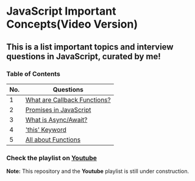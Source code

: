 # JavaScript Important Concepts(Video Version)

## This is a list important topics and interview questions in JavaScript, curated by me!

### Table of Contents

| No. | Questions                                                    |
| --- | ------------------------------------------------------------ |
| 1   | [What are Callback Functions?](https://youtu.be/nEmElIGyKGk) |
| 2   | [Promises in JavaScript](https://youtu.be/bvUD0OZOnM0)       |
| 3   | [What is Async/Await?](https://youtu.be/HKTqTlX45No)         |
| 4   | ['this' Keyword](https://youtu.be/JIs0SLRaH30)               |
| 5   | [All about Functions](https://youtu.be/D4y2egsgZA8)          |

### Check the playlist on [Youtube](https://youtube.com/playlist?list=PLWgH1O_994O-W_U8_633jRg2Ii8mtexRY)

**Note:** This repository and the **Youtube** playlist is still under construction.
